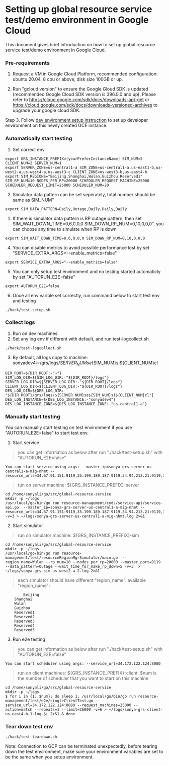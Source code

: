 # Setting up global resource service test/demo environment in Google Cloud
This document gives brief introduction on how to set up global resource service test/demo environment in Google Cloud.

### **Pre-requirements**
1.  Request a VM in Google Cloud Platform, recommended configuration: ubuntu 20.04, 8 cpu or above, disk size 100GB or up.

2. Run "gcloud version" to ensure the Google Gloud SDK is updated (recommended Google Cloud SDK version is 396.0.0 and up). Please refer to https://cloud.google.com/sdk/docs/downloads-apt-get or https://cloud.google.com/sdk/docs/downloads-versioned-archives to upgrade your google cloud SDK. 

Step 3. Follow [dev environment setup instruction](dev-node-setup.md) to set up developer environment on this newly created GCE instance.
### **Automatically start testing**
1. Set correct env
```
export GRS_INSTANCE_PREFIX=[yourPreferInstanceName] SIM_NUM=5 CLIENT_NUM=2 SERVER_NUM=1
export SERVER_ZONE=us-central1-a SIM_ZONE=us-central1-a,us-east1-b,us-west2-a,us-west4-a,us-west3-c CLIENT_ZONE=us-west3-b,us-east4-b
export SIM_REGIONS="Beijing,Shanghai,Wulan,Guizhou,Reserved1" SIM_RP_NUM=10 NODES_PER_RP=20000 SCHEDULER_REQUEST_MACHINE=25000 SCHEDULER_REQUEST_LIMIT=26000 SCHEDULER_NUM=20
```
2. Simulator data pattern can be set seperately, total number should be same as SIM_NUM" 
```
export SIM_DATA_PATTERN=Daily,Outage,Daily,Daily,Daily
```
1. If there is simulator data pattern is RP outage pattern, then set SIM_WAIT_DOWN_TIME=0,6,0,0,0 SIM_DOWN_RP_NUM=0,10,0,0,0". you can choose any time to simulate when RP is down
```
export SIM_WAIT_DOWN_TIME=0,6,0,0,0 SIM_DOWN_RP_NUM=0,10,0,0,0
```
4. You can disable metrics to avoid possible performance lost by set "SERVICE_EXTRA_ARGS=--enable_metrics=false"
```
export SERVICE_EXTRA_ARGS="--enable_metrics=false"
```
5. You can only setup test environment and no testing started automaticly by set "AUTORUN_E2E=false"
```
export AUTORUN_E2E=false 
```
6. Once all env varible set correctly, run command below to start test env and testing
```
./hack/test-setup.sh
```


### **Collect logs**
1. Run on dev machines
2. Set any log env if different with default, and run test-logcollect.sh
```
./hack/test-logcollect.sh
```
3. By default, all logs copy to machine: sonyadev4:~/grs/logs/${SERVER_NUM}se${SIM_NUM}si${CLIENT_NUM}cl
```
DIR_ROOT=${DIR_ROOT:-"~"}
SIM_LOG_DIR=${SIM_LOG_DIR:-"${DIR_ROOT}/logs"}
SERVER_LOG_DIR=${SERVER_LOG_DIR:-"${DIR_ROOT}/logs"}
CLIENT_LOG_DIR=${CLIENT_LOG_DIR:-"${DIR_ROOT}/logs"}
DES_LOG_DIR=${DES_LOG_DIR:-"${DIR_ROOT}/grs/logs/${SERVER_NUM}se${SIM_NUM}si${CLIENT_NUM}cl"}
DES_LOG_INSTANCE=${DES_LOG_INSTANCE:-"sonyadev4"}
DES_LOG_INSTANCE_ZONE=${DES_LOG_INSTANCE_ZONE:-"us-central1-a"}
```

### **Manually start testing**
You can manually start testing on test environment if you use "AUTORUN_E2E=false" to start test env.
1. Start service

> you can get information as below after run "./hack/test-setup.sh" with "AUTORUN_E2E=false" 
```
You can start service using args: --master_ip=sonya-grs-server-us-central1-a-mig-nhmt --resource_urls=34.67.91.151:9119,35.199.189.187:9119,34.94.213.21:9119,34.125.157.142:9119,34.106.241.209:9119
```

> run on server machine: ${GRS_INSTANCE_PREFIX}-server
```
cd /home/sonyali/go/src/global-resource-service 
mkdir -p ~/logs
/usr/local/go/bin/go run resource-management/cmds/service-api/service-api.go  --master_ip=sonya-grs-server-us-central1-a-mig-nhmt --resource_urls=34.67.91.151:9119,35.199.189.187:9119,34.94.213.21:9119,34.125.157.142:9119,34.106.241.209:9119 -v=3 > ~/logs/sonya-grs-server-us-central1-a-mig-nhmt.log 2>&1
```

2. Start simulator
> run on simulator machine: ${GRS_INSTANCE_PREFIX}-sim
```
cd /home/sonyali/go/src/global-resource-service
mkdir -p ~/logs
/usr/local/go/bin/go run resource-management/test/resourceRegionMgrSimulator/main.go  --region_name=Wulan --rp_num=10 --nodes_per_rp=20000 --master_port=9119 --data_pattern=Outage --wait_time_for_make_rp_down=5 -v=3  > ~/logs/sonya-grs-sim-us-west2-a-2.log 2>&1
```

> each simulator should have different "region_name". available "region_name": 
```
    	Beijing   
	Shanghai  
	Wulan     
	Guizhou   
	Reserved1 
	Reserved2 
	Reserved3 
	Reserved4 
	Reserved5 
```

3. Run e2e testing

> you can get information as below after run "./hack/test-setup.sh" with "AUTORUN_E2E=false"
```
You can start scheduler using args: --service_url=34.172.122.124:8080
```

> run on client machines: ${GRS_INSTANCE_PREFIX}-client, $num is the number of scheduler that you want to start on this machine
```
cd /home/sonyali/go/src/global-resource-service
mkdir -p ~/logs 
$ for i in {1..$num}; do sleep 1; /usr/local/go/bin/go run resource-management/test/e2e/singleClientTest.go --service_url=34.172.122.124:8080 --request_machines=25000 --action=watch --repeats=1 --limit=26000 -v=6 > ~/logs/sonya-grs-client-us-east4-b-1.log.$i 2>&1 & done
```


### **Tear down test env**
```
./hack/test-teardown.sh
```
Note: Connection to GCP can be terminated unexpectedly, before tearing down the test environment, make sure your environment variables are set to be the same when you setup environment.